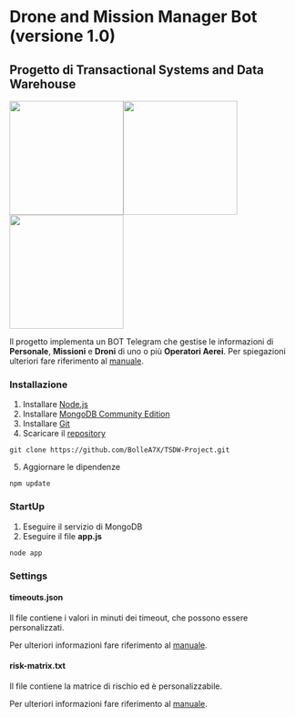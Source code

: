 # Drone and Mission Manager Bot (versione 1.0)
## Progetto di Transactional Systems and Data Warehouse

<img src="https://nodejs.org/static/images/logos/nodejs-new-pantone-black.png" width="200px" /><img src="https://icon2.kisspng.com/20180811/vzh/kisspng-mongodb-inc-website-development-nosql-data-mongodb-logo-nasdaq-software-logo-5b6f8f1a8e1849.166637291534037786582.jpg" width="200px" /><img src="https://www.telegraph.co.uk/content/dam/technology/2016/08/03/telegram_3504581b_trans_NvBQzQNjv4BqpJliwavx4coWFCaEkEsb3kvxIt-lGGWCWqwLa_RXJU8.jpg" width="200px" />


Il progetto implementa un BOT Telegram che gestise le informazioni di __Personale__, __Missioni__ e __Droni__ di uno o più __Operatori Aerei__.
Per spiegazioni ulteriori fare riferimento al [manuale](./docs/manuale_v1.0.pdf).

### Installazione
1. Installare [Node.js](www.nodejs.com)
2. Installare [MongoDB Community Edition](www.mongodbcommunity.com)
3. Installare [Git](www.git.com)
4. Scaricare il [repository](https://github.com/BolleA7X/TSDW-Project)
```
git clone https://github.com/BolleA7X/TSDW-Project.git
```
5. Aggiornare le dipendenze
```
npm update
```

### StartUp
1. Eseguire il servizio di MongoDB
2. Eseguire il file ____app.js____
```
node app
```

### Settings

#### timeouts.json
Il file contiene i valori in minuti dei timeout, che possono essere personalizzati.

Per ulteriori informazioni fare riferimento al [manuale](./docs/manuale_v1.0.pdf).

#### risk-matrix.txt
Il file contiene la matrice di rischio ed è personalizzabile.

Per ulteriori informazioni fare riferimento al [manuale](./docs/manuale_v1.0.pdf).


